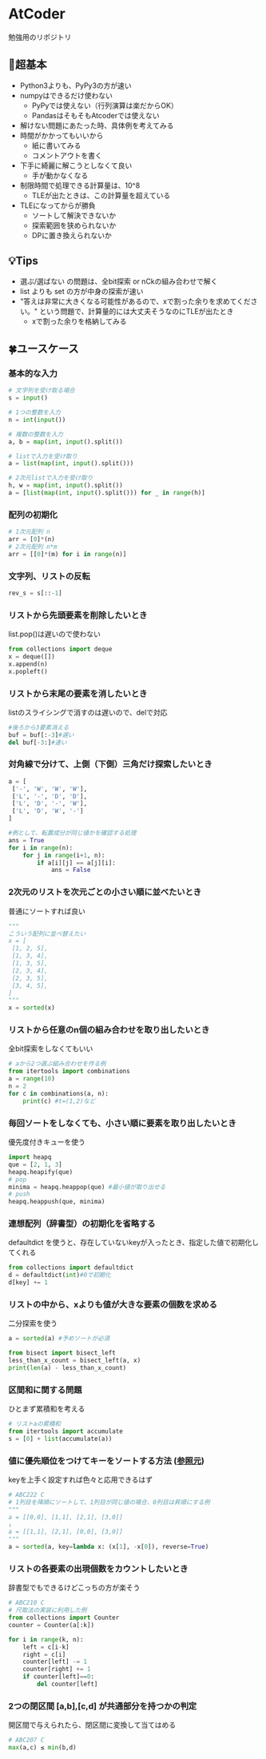 # AtCoder
勉強用のリポジトリ

## 📌超基本
* Python3よりも、PyPy3の方が速い
* numpyはできるだけ使わない
  * PyPyでは使えない（行列演算は楽だからOK）
  * PandasはそもそもAtcoderでは使えない
* 解けない問題にあたった時、具体例を考えてみる
* 時間がかかってもいいから
  * 紙に書いてみる
  * コメントアウトを書く
* 下手に綺麗に解こうとしなくて良い
  * 手が動かなくなる
* 制限時間で処理できる計算量は、10^8
  * TLEが出たときは、この計算量を超えている 
* TLEになってからが勝負
  * ソートして解決できないか
  * 探索範囲を狭められないか
  * DPに置き換えられないか

## 💡Tips
* 選ぶ/選ばない の問題は、全bit探索 or nCkの組み合わせで解く
* list よりも set の方が中身の探索が速い
* "答えは非常に大きくなる可能性があるので、xで割った余りを求めてください。"  という問題で、計算量的には大丈夫そうなのにTLEが出たとき
  * xで割った余りを格納してみる


## 🍀ユースケース

### 基本的な入力
```python
# 文字列を受け取る場合
s = input() 

# 1つの整数を入力
n = int(input())

# 複数の整数を入力
a, b = map(int, input().split())

# listで入力を受け取り
a = list(map(int, input().split()))

# 2次元listで入力を受け取り
h, w = map(int, input().split())
a = [list(map(int, input().split())) for _ in range(h)]
```

### 配列の初期化
```python
# 1次元配列 n
arr = [0]*(n)
# 2次元配列 n*m
arr = [[0]*(m) for i in range(n)]
```

### 文字列、リストの反転
```python
rev_s = s[::-1]
```

### リストから先頭要素を削除したいとき
list.pop()は遅いので使わない
```python
from collections import deque
x = deque([])
x.append(n)
x.popleft()
```

### リストから末尾の要素を消したいとき
listのスライシングで消すのは遅いので、delで対応
```python
#後ろから3要素消える
buf = buf[:-3]#遅い
del buf[-3:]#速い
```

### 対角線で分けて、上側（下側）三角だけ探索したいとき
```python
a = [
 ['-', 'W', 'W', 'W'],
 ['L', '-', 'D', 'D'],
 ['L', 'D', '-', 'W'],
 ['L', 'D', 'W', '-']
]

#例として、転置成分が同じ値かを確認する処理
ans = True
for i in range(n):
    for j in range(i+1, n):
        if a[i][j] == a[j][i]:
            ans = False
```


### 2次元のリストを次元ごとの小さい順に並べたいとき
普通にソートすれば良い
```python
"""
こういう配列に並べ替えたい
x = [
 [1, 2, 5],
 [1, 3, 4],
 [1, 3, 5],
 [2, 3, 4],
 [2, 3, 5],
 [3, 4, 5],
]
"""
x = sorted(x)
```

### リストから任意のn個の組み合わせを取り出したいとき
全bit探索をしなくてもいい

```python
# aから2つ選ぶ組み合わせを作る例
from itertools import combinations
a = range(10)
n = 2
for c in combinations(a, n):
    print(c) #t=(1,2)など
```

### 毎回ソートをしなくても、小さい順に要素を取り出したいとき
優先度付きキューを使う
```python
import heapq
que = [2, 1, 3]
heapq.heapify(que)
# pop
minima = heapq.heappop(que) #最小値が取り出せる
# push
heapq.heappush(que, minima)
```

### 連想配列（辞書型）の初期化を省略する
defaultdict を使うと、存在していないkeyが入ったとき、指定した値で初期化してくれる
```python
from collections import defaultdict
d = defaultdict(int)#0で初期化
d[key] += 1
```

### リストの中から、xよりも値が大きな要素の個数を求める
二分探索を使う
```python
a = sorted(a) #予めソートが必須

from bisect import bisect_left
less_than_x_count = bisect_left(a, x)
print(len(a) - less_than_x_count)
```

### 区間和に関する問題
ひとまず累積和を考える
```python
# リストaの累積和
from itertools import accumulate
s = [0] + list(accumulate(a))
```

### 値に優先順位をつけてキーをソートする方法 ([参照元](https://qiita.com/naritai_geek/items/495086bfb6dbce8a39ef))
keyを上手く設定すれば色々と応用できるはず
```python
# ABC222 C
# 1列目を降順にソートして、1列目が同じ値の場合、0列目は昇順にする例
"""
a = [[0,0], [1,1], [2,1], [3,0]]
↓
a = [[1,1], [2,1], [0,0], [3,0]]
"""
a = sorted(a, key=lambda x: (x[1], -x[0]), reverse=True)
```

### リストの各要素の出現個数をカウントしたいとき
辞書型でもできるけどこっちの方が楽そう
```python
# ABC210 C
# 尺取法の実装に利用した例
from collections import Counter
counter = Counter(a[:k])

for i in range(k, n):
    left = c[i-k]
    right = c[i]
    counter[left] -= 1
    counter[right] += 1
    if counter[left]==0:
        del counter[left]
```

###  2つの閉区間 [a,b],[c,d] が共通部分を持つかの判定
開区間で与えられたら、閉区間に変換して当てはめる
```python
# ABC207 C
max(a,c) ≤ min(b,d)
```

